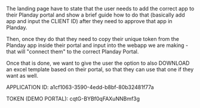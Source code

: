 The landing page have to state that the user needs to add the correct app to their Planday portal and show a brief guide how to do that (basically add app and input the CLIENT ID) after they need to approve that app in Planday.

Then, once they do that they need to copy their unique token from the Planday app inside their portal and input into the webapp we are making - that will "connect them" to the correct Planday Portal.

Once that is done, we want to give the user the option to also DOWNLOAD an excel template based on their portal, so that they can use that one if they want as well.

APPLICATION ID:
a1cf1063-3590-4edd-b8bf-80b32481f77a

TOKEN (DEMO PORTAL):
cqtG-BYBf0qFAXuNNBmf3g